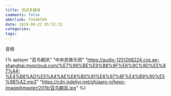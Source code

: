 ```yaml
---
title: 测试多媒体
comments: false
abbrlink: f1640f09
date: 2019-08-22 05:52:32
categories:
tags:
---
```

音频
<!-- more -->
{% aplayer "百鸟朝凤" "中央民族乐团" "https://audio-1251268224.cos.ap-shanghai.myqcloud.com/%E7%99%BE%E9%B8%9F%E6%9C%9D%E5%87%A4-%E4%B8%AD%E5%A4%AE%E6%B0%91%E6%97%8F%E4%B9%90%E5%9B%A2.mp3"  "https://cdn.jsdelivr.net/gh/aaro-n/hexo-image@master/2019/百鸟朝凤.jpg" %}
